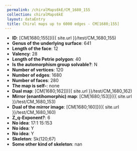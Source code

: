 ```yaml
--- 
 permalink: /chiralMaps6kE/CM_1680_155 
 collection: chiralMaps6kE
 layout: dataEntry
 title: Chiral maps up to 6000 edges - CM[1680;155]
---
```


- **ID**: [CM[1680;155]]({{ site.url }}/test/CM_1680_155)
- **Genus of the underlying surface**: 641
- **Length of the face**: 12
- **Valency**: 28
- **Length of the Petrie polygon**: 40
- **Is the automorphism group solvable?**: N
- **Number of vertices**: 120
- **Number of edges**: 1680
- **Number of faces**: 280
- **The map is self-**: none
- **Dual map**: [CM[1680;162]]({{ site.url }}/test/CM_1680_162)
- **Mirror (enantihomorphic) map**: [CM[1680;153]]({{ site.url }}/test/CM_1680_153)
- **Dual of the mirror image**: [CM[1680;160]]({{ site.url }}/test/CM_1680_160)
- **Z_q-Exponent?**: 6
- **No idea**:  17:1 15:153
- **No idea**: Y
- **No idea**: Y
- **Skeleton**: Sk(120;67)
- **Some other kind of skeleton**: nan
